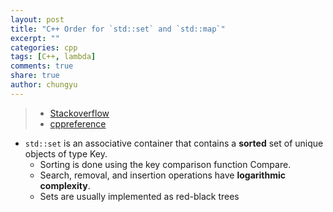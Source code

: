 ```yaml
---
layout: post
title: "C++ Order for `std::set` and `std::map`"
excerpt: ""
categories: cpp
tags: [C++, lambda]
comments: true
share: true
author: chungyu
---
```


> * [Stackoverflow](https://stackoverflow.com/questions/8833938/is-the-stdset-iteration-order-always-ascending-according-to-the-c-specificat)
> * [cppreference](http://en.cppreference.com/w/cpp/container/set)

* `std::set` is an associative container that contains a **sorted** set of unique objects of type Key.
  * Sorting is done using the key comparison function Compare.
  * Search, removal, and insertion operations have **logarithmic complexity**.
  * Sets are usually implemented as red-black trees
